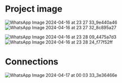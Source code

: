 
<h1>Project image</h1>

![WhatsApp Image 2024-04-16 at 23 27 33_9e440a46](https://github.com/souravlouha/IOT_2nd_year2023-24/assets/130911872/6ecd32cd-6882-46a1-a2ed-b8e9fac179fe)
![WhatsApp Image 2024-04-16 at 23 27 32_8c895a27](https://github.com/souravlouha/IOT_2nd_year2023-24/assets/130911872/1fb1ec50-42a1-468a-b841-768ea5434953)

![WhatsApp Image 2024-04-16 at 23 28 09_4475a7d3](https://github.com/souravlouha/IOT_2nd_year2023-24/assets/130911872/0bacfd11-7ef1-441d-b93c-04943dcc8759)
![WhatsApp Image 2024-04-16 at 23 28 24_f77f52ff](https://github.com/souravlouha/IOT_2nd_year2023-24/assets/130911872/80ecaaee-ff21-4120-a966-028c6faca615)

<h1>Connections </h1>

![WhatsApp Image 2024-04-17 at 00 03 33_3e36466e](https://github.com/souravlouha/IOT_2nd_year2023-24/assets/130911872/36b8b6f8-77e5-4461-9a63-0e91d245fac5)
